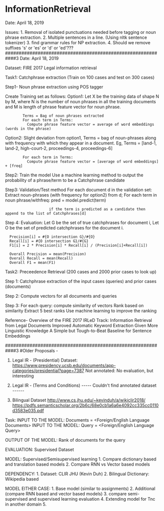 # InformationRetrieval
Date: April 18, 2019

Issues: 1. Removal of isolated punctuations needed before tagging or noun phrase extraction.
        2. Multiple sentences in a line. (Using nltk sentence tokenizer)
        3. find grammar rules for NP extraction.
        4. Should we remove suffixes 's' or 'es' or 'd' or  'ed'???
############################################################3
Date: April 18, 2019

Dataset: FIRE 2017 Legal information retrieval

Task1: Catchphrase extraction (Train on 100 cases and test on 300 cases)

Step1- Noun phrase extraction using POS tagger

Create Training set as follows:
  Option1:
            Let X be the training data of shape N by M, where N is the number of noun phrases in all the training documents and M is length of phrase feature vector for noun phrase.

            Terms = Bag of noun phrases extracted
            For each term in Terms:
              Compute phrase feature vector = average of word embeddings (words in the phrase)

  Option2:
            Slight deviation from option1,
            Terms = bag of noun-phrases along with frequency with which they appear in a document.
            Eg, Terms = [land-1, land-2, high-court-2, proceedings-4, proceedings-6]

            For each term in Terms:
              Compute phrase feature vector = [average of word embeddings] + [freq]


Step2: Train the model
      Use a machine learning method to output the probability of a phrase/term to be a Catchphrase candidate

Step3: Validation/Test method
      For each document d in the validation set:
            Extract noun-phrases (with frequency for option2) from d;
                  For each term in noun phrase/withfreq:
                        pred = model.predict(term)

                        if the term is predicted as a candidate then append to the list of Catchphrases[d]

Step 4: Evaluation:
      Let G be the set of true catchphrases for document i,
      Let O be the set of predicted catchphrases for the document i.

      Precision[i] = #{O intersection G}/#{O}
      Recall[i] = #{O intersection G}/#{G}
      F1[i] = 2 * Precision[i] * Recall[i] / (Precision[i]+Recall[i])

      Overall Precision = mean(Precision)
      Overall Recall = mean(Recall)
      Overall F1 = mean(F1)


Task2: Preceedence Retrieval (200 cases and 2000 prior cases to look up)

Step 1: Catchphrase extraction of the input cases (queries) and prior cases (documents)

Step 2: Compute vectors for all documents and queries

Step 3: For each query:
            compute similarity of vectors
            Rank based on similarity
            Extract 5 best ranks
            Use  machine learning to improve the ranking

Reference-
Overview of the FIRE 2017 IRLeD Track: Information Retrieval from Legal Documents
Improved Automatic Keyword Extraction Given More Linguistic Knowledge
A Simple but Tough-to-Beat Baseline for Sentence Embeddings

############################################################3
#Older Proposals -

1. Legal IR - (Presidential)
Dataset: https://www.presidency.ucsb.edu/documents/app-categories/presidential?page=7387
Not annotated: No evaluation, but interesting

2. Legal IR - (Terms and Conditions)
----- Couldn't find annotated dataset ------

3. Bilingual Dataset
http://www.cs.jhu.edu/~kevinduh/a/wikiclir2018/
https://pdfs.semanticscholar.org/2b6c/68e0cb1a6a6e4092cc335cc0110d3583e035.pdf


Task:
INPUT TO THE MODEL: Documents = <Foreign/English Language Documents>
INPUT TO THE MODEL: Query = <Foreign/English Language Query>

OUTPUT OF THE MODEL: Rank of documents for the query

EVALUATION: Supervised Dataset

MODEL: Supervised/Semisupervised learning
      1. Compare dictionary based and translation based models
      2. Compare RNN vs Vector based models

DEPENDENCY:
      1. Dataset: CLIR JHU (Kevin Duh)
      2. Bilingual Dictionary: Wikipedia based

MODEL EITHER CASE:
      1. Base model (similar to assignments)
      2. Additional (compare RNN based and vector based models)
      3. compare semi-supervised and supervised learning evaluation
      4. Extending model for Tnc in another domain
      5.
